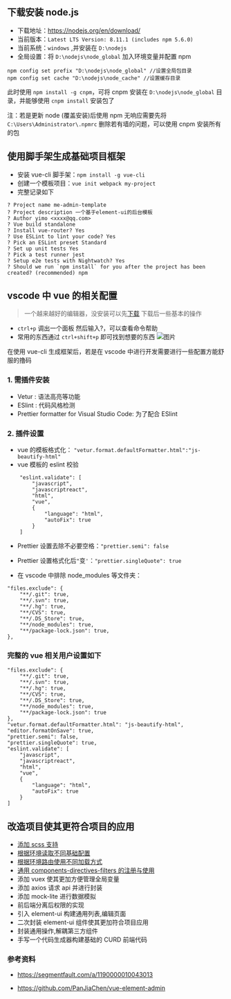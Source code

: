 ## 下载安装 node.js

* 下载地址：https://nodejs.org/en/download/
* 当前版本：`Latest LTS Version: 8.11.1 (includes npm 5.6.0)`
* 当前系统：`windows` ,并安装在 `D:\nodejs`
* 全局设置：将 `D:\nodejs\node_global` 加入环境变量并配置 npm

```
npm config set prefix "D:\nodejs\node_global" //设置全局包目录
npm config set cache "D:\nodejs\node_cache" //设置缓存目录
```

此时使用 `npm install -g cnpm`，可将 cnpm 安装在 `D:\nodejs\node_global` 目录，并能够使用 `cnpm install` 安装包了

注：若是更新 node (覆盖安装)后使用 npm 无响应需要先将 `C:\Users\Administrator\.npmrc` 删除若有墙的问题，可以使用 cnpm 安装所有的包

## 使用脚手架生成基础项目框架

* 安装 vue-cli 脚手架：`npm install -g vue-cli`
* 创建一个模板项目：`vue init webpack my-project`
* 完整记录如下

```
? Project name me-admin-template
? Project description 一个基于element-ui的后台模板
? Author yimo <xxxx@qq.com>
? Vue build standalone
? Install vue-router? Yes
? Use ESLint to lint your code? Yes
? Pick an ESLint preset Standard
? Set up unit tests Yes
? Pick a test runner jest
? Setup e2e tests with Nightwatch? Yes
? Should we run `npm install` for you after the project has been created? (recommended) npm
```

## vscode 中 vue 的相关配置

> 一个越来越好的编辑器，没安装可以先[下载](https://code.visualstudio.com/)
> 下载后一些基本的操作

* `ctrl+p` 调出一个面板 然后输入?，可以查看命令帮助
* 常用的东西通过 `ctrl+shift+p` 即可找到想要的东西
  ![图片](https://dn-coding-net-production-pp.qbox.me/f2c36579-02c2-4b20-ad09-0aea0901ed4c.png)

在使用 vue-cli 生成框架后，若是在 vscode 中进行开发需要进行一些配置方能舒服的撸码

### 1. 需插件安装

* Vetur : 语法高亮等功能
* ESlint : 代码风格检测
* Prettier formatter for Visual Studio Code: 为了配合 ESlint

### 2. 插件设置

* vue 的模板格式化：
  `"vetur.format.defaultFormatter.html":"js-beautify-html"`
* vue 模板的 eslint 校验

```
    "eslint.validate": [
        "javascript",
        "javascriptreact",
        "html",
        "vue",
        {
            "language": "html",
            "autoFix": true
        }
    ]
```

* Prettier 设置去除不必要空格：`"prettier.semi": false`
* Prettier 设置格式化后`"`变`'`：`"prettier.singleQuote": true`

* 在 vscode 中排除 node_modules 等文件夹：

```
"files.exclude": {
    "**/.git": true,
    "**/.svn": true,
    "**/.hg": true,
    "**/CVS": true,
    "**/.DS_Store": true,
    "**/node_modules": true,
    "**/package-lock.json": true,
},
```

### 完整的 vue 相关用户设置如下

```
"files.exclude": {
    "**/.git": true,
    "**/.svn": true,
    "**/.hg": true,
    "**/CVS": true,
    "**/.DS_Store": true,
    "**/node_modules": true,
    "**/package-lock.json": true
},
"vetur.format.defaultFormatter.html": "js-beautify-html",
"editor.formatOnSave": true,
"prettier.semi": false,
"prettier.singleQuote": true,
"eslint.validate": [
    "javascript",
    "javascriptreact",
    "html",
    "vue",
    {
        "language": "html",
        "autoFix": true
    }
]
```

## 改造项目使其更符合项目的应用

* [添加 scss 支持](01-vue项目中添加scss.md)
* [根据环境读取不同基础配置](02-vue项目中根据环境读取不同基础配置.md)
* [根据环境路由使用不同加载方式](03-vue项目中根据环境路由使用不同加载方式.md)
* [通用 components-directives-filters 的注册与使用](04-vue项目中通用组件-指令-过滤器的注册与使用.md)
* 添加 vuex 使其更加方便管理全局变量
* 添加 axios 请求 api 并进行封装
* 添加 mock-lite 进行数据模拟
* 前后端分离后权限的实现
* 引入 element-ui 构建通用列表,编辑页面
* 二次封装 element-ui 组件使其更加符合项目应用
* 封装通用操作,解耦第三方组件
* 手写一个代码生成器构建基础的 CURD 前端代码

### 参考资料

* https://segmentfault.com/a/1190000010043013

* https://github.com/PanJiaChen/vue-element-admin
